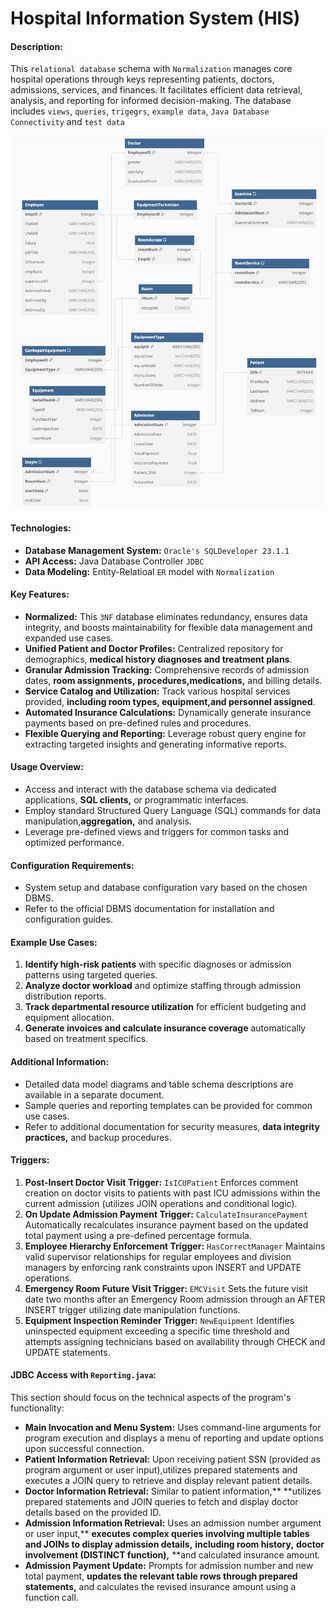 # Hospital Information System (HIS)

#### **Description:**

This `relational database` schema with `Normalization` manages core hospital operations through keys representing patients, doctors, admissions, services, and finances. It facilitates efficient data retrieval, analysis, and reporting for informed decision-making. The database includes `views`, `queries`, `trigegrs`, `example data`, `Java Database Connectivity` and `test data`

![1703732650995](image/README/1703732650995.png)

#### **Technologies:**

* **Database Management System:** `Oracle's SQLDeveloper 23.1.1`
* **API Access:** Java Database Controller `JDBC`
* **Data Modeling:** Entity-Relatioal `ER` model with `Normalization`

#### **Key Features:**

* **Normalized:** This `3NF` database eliminates redundancy, ensures data integrity, and boosts maintainability for flexible data management and expanded use cases.
* **Unified Patient and Doctor Profiles:** Centralized repository for demographics, **medical history diagnoses and treatment plans**.
* **Granular Admission Tracking:** Comprehensive records of admission dates, **room assignments,** **procedures,medications,** and billing details.
* **Service Catalog and Utilization:** Track various hospital services provided, **including room types, equipment,and personnel assigned**.
* **Automated Insurance Calculations:** Dynamically generate insurance payments based on pre-defined rules and procedures.
* **Flexible Querying and Reporting:** Leverage robust query engine for extracting targeted insights and generating informative reports.

#### **Usage Overview:**

* Access and interact with the database schema via dedicated applications, **SQL clients,** or programmatic interfaces.
* Employ standard Structured Query Language (SQL) commands for data manipulation,**aggregation,** and analysis.
* Leverage pre-defined views and triggers for common tasks and optimized performance.

#### **Configuration Requirements:**

* System setup and database configuration vary based on the chosen DBMS.
* Refer to the official DBMS documentation for installation and configuration guides.

#### **Example Use Cases:**

1. **Identify high-risk patients** with specific diagnoses or admission patterns using targeted queries.
2. **Analyze doctor workload** and optimize staffing through admission distribution reports.
3. **Track departmental resource utilization** for efficient budgeting and equipment allocation.
4. **Generate invoices and calculate insurance coverage** automatically based on treatment specifics.

#### **Additional Information:**

* Detailed data model diagrams and table schema descriptions are available in a separate document.
* Sample queries and reporting templates can be provided for common use cases.
* Refer to additional documentation for security measures, **data integrity practices,** and backup procedures.

#### **Triggers:**

1. **Post-Insert Doctor Visit Trigger:** `IsICUPatient` Enforces comment creation on doctor visits to patients with past ICU admissions within the current admission (utilizes JOIN operations and conditional logic).
2. **On Update Admission Payment Trigger:** `CalculateInsurancePayment` Automatically recalculates insurance payment based on the updated total payment using a pre-defined percentage formula.
3. **Employee Hierarchy Enforcement Trigger:** `HasCorrectManager` Maintains valid supervisor relationships for regular employees and division managers by enforcing rank constraints upon INSERT and UPDATE operations.
4. **Emergency Room Future Visit Trigger:** `EMCVisit` Sets the future visit date two months after an Emergency Room admission through an AFTER INSERT trigger utilizing date manipulation functions.
5. **Equipment Inspection Reminder Trigger:** `NewEquipment` Identifies uninspected equipment exceeding a specific time threshold and attempts assigning technicians based on availability through CHECK and UPDATE statements.

#### **JDBC Access with `Reporting.java`:**

This section should focus on the technical aspects of the program's functionality:

* **Main Invocation and Menu System:** Uses command-line arguments for program execution and displays a menu of reporting and update options upon successful connection.
* **Patient Information Retrieval:** Upon receiving patient SSN (provided as program argument or user input),utilizes prepared statements and executes a JOIN query to retrieve and display relevant patient details.
* **Doctor Information Retrieval:** Similar to patient information,** **utilizes prepared statements and JOIN queries to fetch and display doctor details based on the provided ID.
* **Admission Information Retrieval:** Uses an admission number argument or user input,** **executes complex queries involving multiple tables and JOINs to display admission details,** **including room history,** **doctor involvement (DISTINCT function),** **and calculated insurance amount.
* **Admission Payment Update:** Prompts for admission number and new total payment, **updates the relevant table rows through prepared statements,** and calculates the revised insurance amount using a function call.

